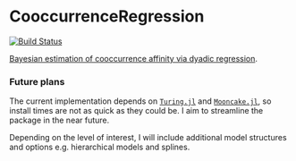 # CooccurrenceRegression

[![Build Status](https://github.com/evoart/CooccurrenceRegression.jl/actions/workflows/CI.yml/badge.svg?branch=master)](https://github.com/evoart/CooccurrenceRegression.jl/actions/workflows/CI.yml?query=branch%3Amaster)


[Bayesian estimation of cooccurrence affinity via dyadic regression](https://www.biorxiv.org/content/10.1101/2024.01.16.575941v1).


### Future plans

The current implementation depends on [`Turing.jl`](https://turinglang.org/) and [`Mooncake.jl`](https://chalk-lab.github.io/Mooncake.jl/stable/), so install times are not as quick as they could be. I aim to streamline the package in the near future.

Depending on the level of interest, I will include additional model structures and options e.g. hierarchical models and splines.